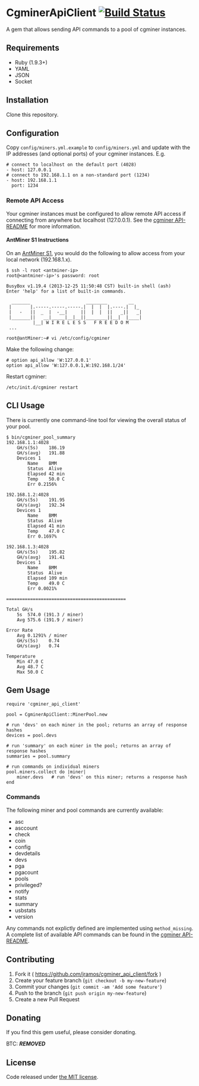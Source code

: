 # CgminerApiClient [![Build Status](https://travis-ci.org/jramos/cgminer_api_client.png?branch=master)](https://travis-ci.org/jramos/cgminer_api_client)

A gem that allows sending API commands to a pool of cgminer instances.

## Requirements

* Ruby (1.9.3+)
* YAML
* JSON
* Socket

## Installation

Clone this repository.

## Configuration

Copy ``config/miners.yml.example`` to ``config/miners.yml`` and update with the IP addresses (and optional ports) of your cgminer instances. E.g.

    # connect to localhost on the default port (4028)
    - host: 127.0.0.1
    # connect to 192.168.1.1 on a non-standard port (1234)
    - host: 192.168.1.1
      port: 1234

### Remote API Access

Your cgminer instances must be configured to allow remote API access if connecting from anywhere but localhost (127.0.0.1). See the [cgminer API-README](https://github.com/ckolivas/cgminer/blob/master/API-README) for more information.

#### AntMiner S1 Instructions
On an [AntMiner S1](https://www.bitmaintech.com/productDetail.htm?pid=00020140107162747992Ce5uBuxW06D6), you would do the following to allow access from your local network (192.168.1.x).

    $ ssh -l root <antminer-ip>
    root@<antminer-ip>'s password: root
    
    BusyBox v1.19.4 (2013-12-25 11:50:48 CST) built-in shell (ash)
    Enter 'help' for a list of built-in commands.
    
      _______                     ________        __
     |       |.-----.-----.-----.|  |  |  |.----.|  |_
     |   -   ||  _  |  -__|     ||  |  |  ||   _||   _|
     |_______||   __|_____|__|__||________||__|  |____|
              |__| W I R E L E S S   F R E E D O M
     ...
     
    root@antMiner:~# vi /etc/config/cgminer

Make the following change:

    # option api_allow 'W:127.0.0.1'
    option api_allow 'W:127.0.0.1,W:192.168.1/24'

Restart cgminer:

    /etc/init.d/cgminer restart

## CLI Usage

There is currently one command-line tool for viewing the overall status of your pool.

    $ bin/cgminer_pool_summary 
    192.168.1.1:4028
    	GH/s(5s)	186.19
    	GH/s(avg)	191.88
    	Devices	1
    		Name	BMM
    		Status	Alive
    		Elapsed	42 min
    		Temp	50.0 C
    		Err	0.2156%
    
    192.168.1.2:4028
    	GH/s(5s)	191.95
    	GH/s(avg)	192.34
    	Devices	1
    		Name	BMM
    		Status	Alive
    		Elapsed	41 min
    		Temp	47.0 C
    		Err	0.1697%
    
    192.168.1.3:4028
    	GH/s(5s)	195.82
    	GH/s(avg)	191.41
    	Devices	1
    		Name	BMM
    		Status	Alive
    		Elapsed	109 min
    		Temp	49.0 C
    		Err	0.0021%
    
    =============================================
    
    Total GH/s
    	5s	574.0 (191.3 / miner)
    	Avg	575.6 (191.9 / miner)
    
    Error Rate
    	Avg	0.1291% / miner
    	GH/s(5s)	0.74
    	GH/s(avg)	0.74
    
    Temperature
    	Min	47.0 C
    	Avg	48.7 C
    	Max	50.0 C

## Gem Usage

    require 'cgminer_api_client'
    
    pool = CgminerApiClient::MinerPool.new
    
    # run 'devs' on each miner in the pool; returns an array of response hashes
    devices = pool.devs
    
    # run 'summary' on each miner in the pool; returns an array of response hashes
    summaries = pool.summary
    
    # run commands on individual miners
    pool.miners.collect do |miner|
        miner.devs   # run 'devs' on this miner; returns a response hash
    end

### Commands

The following miner and pool commands are currently available:

* asc
* asccount
* check
* coin
* config
* devdetails
* devs
* pga
* pgacount
* pools
* privileged?
* notify
* stats
* summary
* usbstats
* version

Any commands not explictly defined are implemented using ``method_missing``. A complete list of available API commands can be found in the [cgminer API-README](https://github.com/ckolivas/cgminer/blob/master/API-README).

## Contributing

1. Fork it ( https://github.com/jramos/cgminer_api_client/fork )
2. Create your feature branch (`git checkout -b my-new-feature`)
3. Commit your changes (`git commit -am 'Add some feature'`)
4. Push to the branch (`git push origin my-new-feature`)
5. Create a new Pull Request

## Donating

If you find this gem useful, please consider donating.

BTC: ***REMOVED***

## License

Code released under [the MIT license](LICENSE.txt).